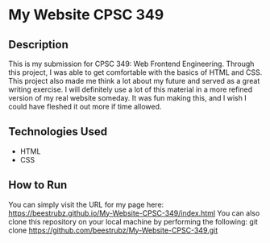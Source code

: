 # My Website CPSC 349 

 ## Description
This is my submission for CPSC 349: Web Frontend Engineering. Through this project, I was able to get comfortable with the basics of HTML and CSS. This project also made me think a lot about my future and served as a great writing exercise. I will definitely use a lot of this material in a more refined version of my real website someday. It was fun making this, and I wish I could have fleshed it out more if time allowed.

## Technologies Used
- HTML
- CSS

## How to Run
You can simply visit the URL for my page here: https://beestrubz.github.io/My-Website-CPSC-349/index.html
You can also clone this repository on your local machine by performing the following: git clone https://github.com/beestrubz/My-Website-CPSC-349.git

